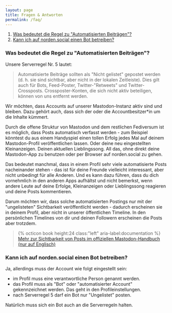 ```yaml
---
layout: page
title: Fragen & Antworten
permalink: /faq/
---
```


1. [Was bedeutet die Regel zu "Automatisierten Beiträgen"?](#automatisiert)
1. [Kann ich auf norden.social einen Bot betreiben?](#bot)

### <a name="automatisiert"></a>Was bedeutet die Regel zu "Automatisierten Beiträgen"?
Unsere Serverregel Nr. 5 lautet:
> Automatisierte Beiträge sollten als "Nicht gelistet" gepostet werden (d. h. sie sind sichtbar, aber nicht in der lokalen Zeitleiste). Dies gilt auch für Bots, Feed-Poster, Twitter-"Retweets" und Twitter-Crossposts. Crossposter-Konten, die sich nicht aktiv beteiligen, können von uns entfernt werden.

Wir möchten, dass Accounts auf unserer Mastodon-Instanz aktiv sind und bleiben. Dazu gehört auch, dass sich der oder die Accountbesitzer*in um die Inhalte kümmert.

Durch die offene Struktur von Mastodon und dem restlichen Fediversum ist es möglich, dass Posts automatisch verfasst werden - zum Beispiel könntest du aus einem Handyspiel einen tollen Erfolg jedes Mal auf deinem Mastodon-Profil veröffentlichen lassen. Oder deine neu eingestellten Kleinanzeigen. Deinen aktuellen Lieblingssong.
All das, ohne direkt deine Mastodon-App zu benutzen oder per Browser auf norden.social zu gehen.

Das bedeutet manchmal, dass in einem Profil sehr viele automatisierte Posts nacheinander stehen - das ist für deine Freunde vielleicht interessant, aber nicht unbedingt für alle Anderen. Und es kann dazu führen, dass du dich vornehmlich in den anderen Apps aufhältst und nicht bemerkst, wenn andere Leute auf deine Erfolge, Kleinanzeigen oder Lieblingssong reagieren und deine Posts kommentieren.

Darum möchten wir, dass solche automatisierten Postings nur mit der "ungelisteten" Sichtbarkeit veröffentlicht werden - dadurch erscheinen sie in deinem Profil, aber nicht in unserer öffentlichen Timeline. In den persönlichen Timelines von dir und deinen Followern erscheinen die Posts aber trotzdem.

> {% octicon book height:24 class:"left" aria-label:documentation %} [Mehr zur Sichtbarkeit von Posts im offiziellen Mastodon-Handbuch (nur auf Englisch)](https://docs.joinmastodon.org/user/posting/#privacy)

### <a name="bot"></a>Kann ich auf norden.social einen Bot betreiben?
Ja, allerdings muss der Account wie folgt eingestellt sein:
* im Profil muss eine verantwortliche Person genannt werden.
* das Profil muss als "Bot" oder "automatisierter Account" gekennzeichnet werden. Das geht in den Profileinstellungen.
* nach Serverregel 5 darf ein Bot nur "Ungelistet" posten.

Natürlich muss sich ein Bot auch an die Serverregeln halten.
